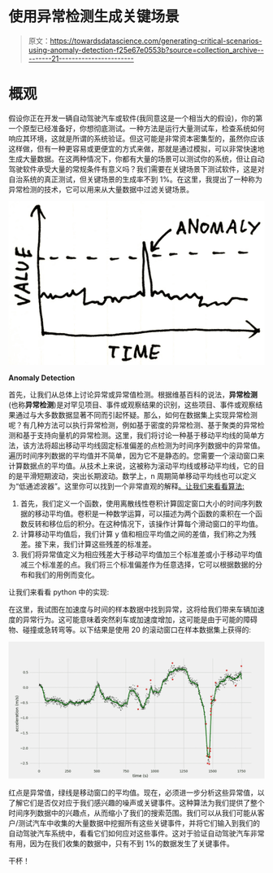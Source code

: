 # 使用异常检测生成关键场景

> 原文：<https://towardsdatascience.com/generating-critical-scenarios-using-anomaly-detection-f25e67e0553b?source=collection_archive---------21----------------------->

# 概观

假设你正在开发一辆自动驾驶汽车或软件(我同意这是一个相当大的假设)，你的第一个原型已经准备好，你想彻底测试。一种方法是运行大量测试车，检查系统如何响应其环境，这就是所谓的系统验证。但这可能是非常资本密集型的，虽然你应该这样做，但有一种更容易或更便宜的方式来做，那就是通过模拟，可以非常快速地生成大量数据。在这两种情况下，你都有大量的场景可以测试你的系统，但让自动驾驶软件承受大量的常规条件有意义吗？我们需要在关键场景下测试软件，这是对自治系统的真正测试，但关键场景的生成率不到 1%。在这里，我提出了一种称为异常检测的技术，它可以用来从大量数据中过滤关键场景。

![](img/b313827d4fde93a72e17631de8f3abb4.png)

**Anomaly Detection**

首先，让我们从总体上讨论异常或异常值检测。根据维基百科的说法，**异常检测**(也称**异常检测**)是对罕见项目、事件或观察结果的识别，这些项目、事件或观察结果通过与大多数数据显著不同而引起怀疑。那么，如何在数据集上实现异常检测呢？有几种方法可以执行异常检测，例如基于密度的异常检测、基于聚类的异常检测和基于支持向量机的异常检测。这里，我们将讨论一种基于移动平均线的简单方法，该方法将超出移动平均线固定标准偏差的点检测为时间序列数据中的异常值。遍历时间序列数据的平均值并不简单，因为它不是静态的。您需要一个滚动窗口来计算数据点的平均值。从技术上来说，这被称为滚动平均线或移动平均线，它的目的是平滑短期波动，突出长期波动。数学上，n 周期简单移动平均线也可以定义为“低通滤波器”。这里你可以找到一个非常直观的解释[。让我们来看看算法:](http://www.bzarg.com/p/how-a-kalman-filter-works-in-pictures/)

1.  首先，我们定义一个函数，使用离散线性卷积计算固定窗口大小的时间序列数据的移动平均值。卷积是一种数学运算，可以描述为两个函数的乘积在一个函数反转和移位后的积分。在这种情况下，该操作计算每个滑动窗口的平均值。
2.  计算移动平均值后，我们计算 y 值和相应平均值之间的差值，我们称之为残差。接下来，我们计算这些残差的标准差。
3.  我们将异常值定义为相应残差大于移动平均值加三个标准差或小于移动平均值减三个标准差的点。我们将三个标准偏差作为任意选择，它可以根据数据的分布和我们的用例而变化。

让我们来看看 python 中的实现:

在这里，我试图在加速度与时间的样本数据中找到异常，这将给我们带来车辆加速度的异常行为。这可能意味着突然刹车或加速度增加，这可能是由于可能的障碍物、碰撞或急转弯等。以下结果是使用 20 的滚动窗口在样本数据集上获得的:

![](img/f8a36216456be517042cdc858570dbb8.png)

红点是异常值，绿线是移动窗口的平均值。现在，必须进一步分析这些异常值，以了解它们是否仅对应于我们感兴趣的噪声或关键事件。这种算法为我们提供了整个时间序列数据中的兴趣点，从而缩小了我们的搜索范围。我们可以从我们可能从客户/测试汽车中收集的大量数据中挖掘所有这些关键事件，并将它们输入到我们的自动驾驶汽车系统中，看看它们如何应对这些事件。这对于验证自动驾驶汽车非常有用，因为在我们收集的数据中，只有不到 1%的数据发生了关键事件。

干杯！